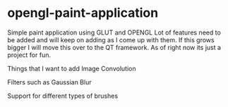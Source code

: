 # opengl-paint-application
Simple paint application using GLUT and OPENGL
Lot of features need to be added and will keep on adding as I come up with them. If this grows bigger I will move this over to the QT framework. As of right now its just a project for fun.

Things that I want to add
Image Convolution

Filters such as Gaussian Blur

Support for different types of brushes 

